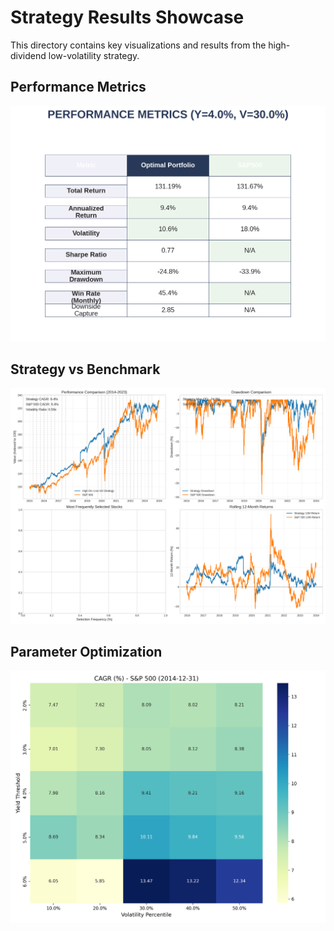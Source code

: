 # Strategy Results Showcase

This directory contains key visualizations and results from the high-dividend low-volatility strategy.

## Performance Metrics
![Performance Metrics](performance_metrics.png)

## Strategy vs Benchmark
![Strategy Performance](optimal_strategy.png)

## Parameter Optimization
![Parameter Heatmap](parameter_heatmap_CAGR.png)
